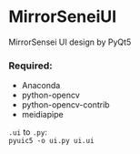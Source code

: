 # MirrorSeneiUI
MirrorSensei UI design by PyQt5   

### Required: 

* Anaconda  
* python-opencv 
* python-opencv-contrib 
* meidiapipe

`.ui` to `.py`:  
`pyuic5 -o ui.py ui.ui`
